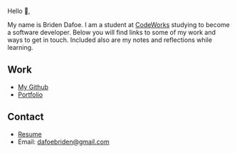 Hello 👋, 

My name is Briden Dafoe. I am a student at [CodeWorks](https://boisecodeworks.com) studying to become a software developer. Below you will find links to some of my work and ways to get in touch. Included also are my notes and reflections while learning. 

## Work

* [My Github](https://github.com/dafoebriden)
* [Portfolio](https://dafoebriden.github.io/)

## Contact

* [Resume](https://dafoebriden.github.io/resume)
* Email: dafoebriden@gmail.com
